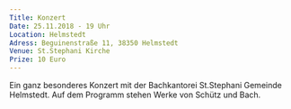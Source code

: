 ```yaml
---
Title: Konzert
Date: 25.11.2018 - 19 Uhr
Location: Helmstedt
Adress: Beguinenstraße 11, 38350 Helmstedt
Venue: St.Stephani Kirche
Prize: 10 Euro
---
```


Ein ganz besonderes Konzert mit der Bachkantorei St.Stephani Gemeinde Helmstedt. Auf dem Programm stehen Werke von Schütz und Bach.
